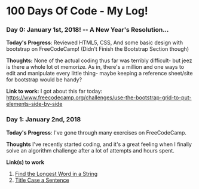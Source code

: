 # 100 Days Of Code - My Log!

### Day 0: January 1st, 2018!  -- A New Year's Resolution...


**Today's Progress**: Reviewed HTML5, CSS, And some basic design with bootstrap on FreeCodeCamp! (Didn't Finish the Bootstrap Section though)

**Thoughts:** None of the actual coding thus far was terribly difficult- but jeez is there a whole lot ot memorize. As in, there's a million and one ways to edit and manipulate every little thing- maybe keeping a reference sheet/site for bootstrap would be handy?

**Link to work:** I got about this far today: https://www.freecodecamp.org/challenges/use-the-bootstrap-grid-to-put-elements-side-by-side


### Day 1: January 2nd, 2018

**Today's Progress**: I've gone through many exercises on FreeCodeCamp.

**Thoughts** I've recently started coding, and it's a great feeling when I finally solve an algorithm challenge after a lot of attempts and hours spent.

**Link(s) to work**
1. [Find the Longest Word in a String](https://www.freecodecamp.com/challenges/find-the-longest-word-in-a-string)
2. [Title Case a Sentence](https://www.freecodecamp.com/challenges/title-case-a-sentence)
